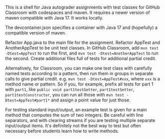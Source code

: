 This is a shell for Java autograder assignments with test classes for
GitHub Classroom with codespaces and maven. It requires a newer version
of maven compatible with Java 17. It works locally.

The devcontainer.json specifies a container with Java 17 and (hopefully)
a compatible version of maven.

Refactor App.java to the main file for the assignment.
Refactor AppTest and AnotherAppTest to be unit test classes.
In GitHub Classroom, add `mvn test -Dtest=AppTest` to run the first, and
`mvn test -Dtest=AnotherAppTest` to run the second. Create additional
files full of tests for additional partial credit.

Alternatively, for Classroom, you can make one test class with carefully
named tests according to a pattern, then run them in groups in separate
calls to give partial credit. e.g. `mvn test -Dtest=AppTest#xxx`, where
`xxx` is a method name or pattern. So if you, for example, prefix all
tests for part 1 with `part1`, like `public void part1testGetter`, 
`part1testSetter`, `part1testConstructor`, you can run all those with 
`mvn test -Dtest=AppTest#part1*` and assign a point value for just those.

For testing standard input/output, an example test is given for a main
method that computes the sum of two integers. Be careful with line
separators, and with clearing streams if you are testing multiple
separate input/output items. It's definitely not the best way to test
but often necessary before students learn how to write methods.